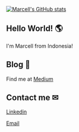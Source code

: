 [![Marcell's GitHub stats](https://github-readme-stats.vercel.app/api?username=marcellinuselbert&count_private=true&line_height=20&border_radius=20&show_icons=true&theme=algolia)](https://github.com/marcellinuselbert/github-readme-stats)
## Hello World! 🌎 
I'm Marcell from Indonesia!

<h2> Blog 📝</h2>
<p> Find me at <a href="https://marcellinus.medium.com">Medium</a>

<h2> Contact me ✉ </h2>
<a href="https://www.linkedin.com/in/marcellinuselbert/">Linkedin</a>

<a href="mailto:elbertmarcellinus@gmail.com">Email</a>



